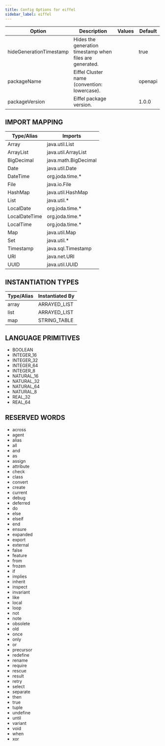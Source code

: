 ```yaml
---
title: Config Options for eiffel
sidebar_label: eiffel
---
```


| Option | Description | Values | Default |
| ------ | ----------- | ------ | ------- |
|hideGenerationTimestamp|Hides the generation timestamp when files are generated.| |true|
|packageName|Eiffel Cluster name (convention: lowercase).| |openapi|
|packageVersion|Eiffel package version.| |1.0.0|

## IMPORT MAPPING

| Type/Alias | Imports |
| ---------- | ------- |
|Array|java.util.List|
|ArrayList|java.util.ArrayList|
|BigDecimal|java.math.BigDecimal|
|Date|java.util.Date|
|DateTime|org.joda.time.*|
|File|java.io.File|
|HashMap|java.util.HashMap|
|List|java.util.*|
|LocalDate|org.joda.time.*|
|LocalDateTime|org.joda.time.*|
|LocalTime|org.joda.time.*|
|Map|java.util.Map|
|Set|java.util.*|
|Timestamp|java.sql.Timestamp|
|URI|java.net.URI|
|UUID|java.util.UUID|


## INSTANTIATION TYPES

| Type/Alias | Instantiated By |
| ---------- | --------------- |
|array|ARRAYED_LIST|
|list|ARRAYED_LIST|
|map|STRING_TABLE|


## LANGUAGE PRIMITIVES

<ul data-columns="2" style="list-style-type: disc;-webkit-columns:2;-moz-columns:2;columns:2;-moz-column-fill:auto;column-fill:auto"><li>BOOLEAN</li>
<li>INTEGER_16</li>
<li>INTEGER_32</li>
<li>INTEGER_64</li>
<li>INTEGER_8</li>
<li>NATURAL_16</li>
<li>NATURAL_32</li>
<li>NATURAL_64</li>
<li>NATURAL_8</li>
<li>REAL_32</li>
<li>REAL_64</li>
</ul>

## RESERVED WORDS

<ul data-columns="2" style="list-style-type: disc;-webkit-columns:2;-moz-columns:2;columns:2;-moz-column-fill:auto;column-fill:auto"><li>across</li>
<li>agent</li>
<li>alias</li>
<li>all</li>
<li>and</li>
<li>as</li>
<li>assign</li>
<li>attribute</li>
<li>check</li>
<li>class</li>
<li>convert</li>
<li>create</li>
<li>current</li>
<li>debug</li>
<li>deferred</li>
<li>do</li>
<li>else</li>
<li>elseif</li>
<li>end</li>
<li>ensure</li>
<li>expanded</li>
<li>export</li>
<li>external</li>
<li>false</li>
<li>feature</li>
<li>from</li>
<li>frozen</li>
<li>if</li>
<li>implies</li>
<li>inherit</li>
<li>inspect</li>
<li>invariant</li>
<li>like</li>
<li>local</li>
<li>loop</li>
<li>not</li>
<li>note</li>
<li>obsolete</li>
<li>old</li>
<li>once</li>
<li>only</li>
<li>or</li>
<li>precursor</li>
<li>redefine</li>
<li>rename</li>
<li>require</li>
<li>rescue</li>
<li>result</li>
<li>retry</li>
<li>select</li>
<li>separate</li>
<li>then</li>
<li>true</li>
<li>tuple</li>
<li>undefine</li>
<li>until</li>
<li>variant</li>
<li>void</li>
<li>when</li>
<li>xor</li>
</ul>

